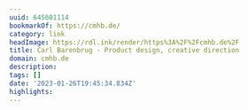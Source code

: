 ```yaml
---
uuid: 645601114
bookmarkOf: https://cmhb.de/
category: link
headImage: https://rdl.ink/render/https%3A%2F%2Fcmhb.de%2F
title: Carl Barenbrug - Product design, creative direction
domain: cmhb.de
description: 
tags: []
date: '2023-01-26T19:45:34.834Z'
highlights: 
---
```



